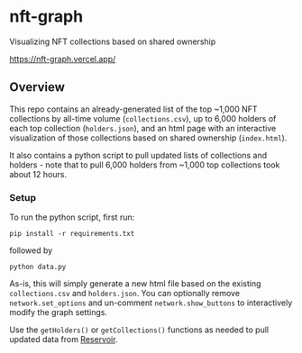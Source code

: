 # nft-graph

Visualizing NFT collections based on shared ownership

https://nft-graph.vercel.app/

## Overview

This repo contains an already-generated list of the top ~1,000 NFT collections by all-time volume (`collections.csv`), up to 6,000 holders of each top collection (`holders.json`), and an html page with an interactive visualization of those collections based on shared ownership (`index.html`).

It also contains a python script to pull updated lists of collections and holders - note that to pull 6,000 holders from ~1,000 top collections took about 12 hours.

### Setup

To run the python script, first run:

`pip install -r requirements.txt`

followed by

`python data.py`


As-is, this will simply generate a new html file based on the existing `collections.csv` and `holders.json`. You can optionally remove `network.set_options` and un-comment `network.show_buttons` to interactively modify the graph settings. 

Use the `getHolders()` or `getCollections()` functions as needed to pull updated data from [Reservoir](https://reservoirprotocol.github.io/).

